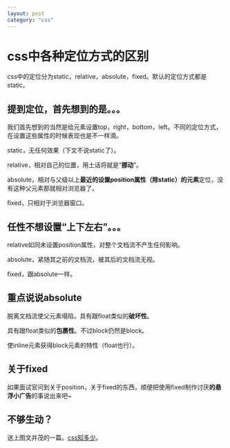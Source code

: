 ```yaml
---
layout: post
category: "css"
---
```


# css中各种定位方式的区别

css中的定位分为static，relative，absolute，fixed。默认的定位方式都是static。

## 提到定位，首先想到的是。。。

我们首先想到的当然是给元素设置top，right，bottom，left。不同的定位方式，在设置这些属性的时候表现也是不一样滴。

static，无任何效果（下文不说static了）。

relative，相对自己的位置，用土话将就是“**挪动**”。

absolute，相对与父级以上**最近的设置position属性（除static）的元素**定位，没有这种父元素那就相对浏览器了。

fixed，只相对于浏览器窗口。

## 任性不想设置“上下左右”。。。

relative如同未设置position属性，对整个文档流不产生任何影响。

absolute，紧随其之前的文档流，被其后的文档流无视。

fixed，跟absolute一样。

## 重点说说absolute

脱离文档流使父元素塌陷，具有跟float类似的**破坏性**。

具有跟float类似的**包裹性**。不过block仍然是block。

使inline元素获得block元素的特性（float也行）。

## 关于fixed

如果面试官问到关于position，关于fixed的东西，顺便把使用fixed制作讨厌**的悬浮小广告**的事说出来吧~

## 不够生动？

送上图文并茂的一篇。[css知多少](http://www.cnblogs.com/wangfupeng1988/p/4322680.html)。


